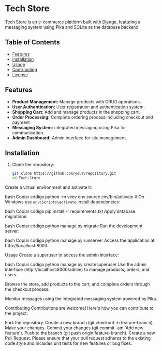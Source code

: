 # Tech Store

Tech Store is an e-commerce platform built with Django, featuring a messaging system using Pika and SQLite as the database backend.

## Table of Contents
- [Features](#features)
- [Installation](#installation)
- [Usage](#usage)
- [Contributing](#contributing)
- [License](#license)

## Features

- **Product Management:** Manage products with CRUD operations.
- **User Authentication:** User registration and authentication system.
- **Shopping Cart:** Add and manage products in the shopping cart.
- **Order Processing:** Complete ordering process including checkout and payment.
- **Messaging System:** Integrated messaging using Pika for communication.
- **Admin Dashboard:** Admin interface for site management.

## Installation

1. Clone the repository:

   ```bash
   git clone https://github.com/your/repository.git
   cd Tech-Store

Create a virtual environment and activate it:

bash
Copiar código
python -m venv env
source env/bin/activate  # On Windows use `env\Scripts\activate`
Install dependencies:

bash
Copiar código
pip install -r requirements.txt
Apply database migrations:

bash
Copiar código
python manage.py migrate
Run the development server:

bash
Copiar código
python manage.py runserver
Access the application at http://localhost:8000.

Usage
Create a superuser to access the admin interface:

bash
Copiar código
python manage.py createsuperuser
Use the admin interface (http://localhost:8000/admin) to manage products, orders, and users.

Browse the store, add products to the cart, and complete orders through the checkout process.

Monitor messages using the integrated messaging system powered by Pika.

Contributing
Contributions are welcome! Here's how you can contribute to the project:

Fork the repository.
Create a new branch (git checkout -b feature-branch).
Make your changes.
Commit your changes (git commit -am 'Add new feature').
Push to the branch (git push origin feature-branch).
Create a new Pull Request.
Please ensure that your pull request adheres to the existing code style and includes unit tests for new features or bug fixes.
